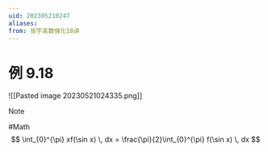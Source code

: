 ```yaml
---
uid: 202305210247
aliases:
from: 张宇高数强化18讲
---
```


# 例 9.18 

![[Pasted image 20230521024335.png]]

> [!note]   
> #Math 
> $$
> \int_{0}^{\pi} xf(\sin x) \, dx = \frac{\pi}{2}\int_{0}^{\pi} f(\sin x) \, dx  
> $$

